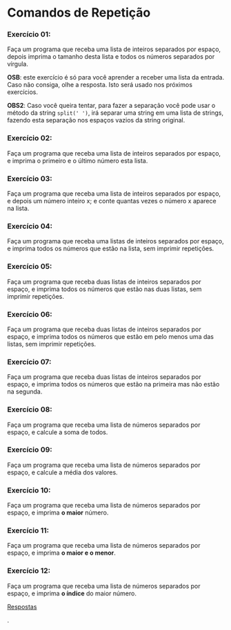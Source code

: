 # Comandos de Repetição


### Exercício 01:

Faça um programa que receba uma lista de inteiros separados por espaço, depois imprima o tamanho desta lista e todos os números separados por vírgula.

**OSB**: este exercício é só para você aprender a receber uma lista da entrada. Caso não consiga, olhe a resposta. Isto será usado nos próximos exercícios.

**OBS2**: Caso você queira tentar, para fazer a separação você pode usar o método da string `split(' ')`, irá separar uma string em uma lista de strings, fazendo esta separação nos espaços vazios da string original.


### Exercício 02:

Faça um programa que receba uma lista de inteiros separados por espaço, e imprima o primeiro e o último número esta lista.



### Exercício 03:

Faça um programa que receba uma lista de inteiros separados por espaço, e depois um número inteiro x; e conte quantas vezes o número x aparece na lista.




### Exercício 04:

Faça um programa que receba uma listas de inteiros separados por espaço, e imprima todos os números que estão na lista, sem imprimir repetições.





### Exercício 05:

Faça um programa que receba duas listas de inteiros separados por espaço, e imprima todos os números que estão nas duas listas, sem imprimir repetições.




### Exercício 06:

Faça um programa que receba duas listas de inteiros separados por espaço, e imprima todos os números que estão em pelo menos uma das listas, sem imprimir repetições.




### Exercício 07:

Faça um programa que receba duas listas de inteiros separados por espaço, e imprima todos os números que estão na primeira mas não estão na segunda.



### Exercício 08:

Faça um programa que receba uma lista de números separados por espaço, e calcule a soma de todos.



### Exercício 09:

Faça um programa que receba uma lista de números separados por espaço, e calcule a média dos valores.



### Exercício 10:

Faça um programa que receba uma lista de números separados por espaço, e imprima **o maior** número.



### Exercício 11:

Faça um programa que receba uma lista de números separados por espaço, e imprima **o maior e o menor**.




### Exercício 12:

Faça um programa que receba uma lista de números separados por espaço, e imprima **o índice** do maior número.





[Respostas](https://github.com/viniciusdenovaes/Unip222IPE/tree/master/lab05)







.
